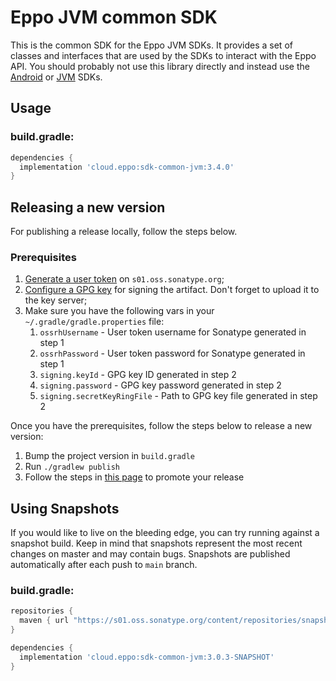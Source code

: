 # Eppo JVM common SDK

This is the common SDK for the Eppo JVM SDKs. It provides a set of classes and interfaces that are used by the SDKs to
interact with the Eppo API. You should probably not use this library directly and instead use the [Android](https://github.com/Eppo-exp/android-sdk)
or [JVM](https://github.com/Eppo-exp/java-server-sdk) SDKs.

## Usage

### build.gradle:

```groovy
dependencies {
  implementation 'cloud.eppo:sdk-common-jvm:3.4.0'
}
```

## Releasing a new version

For publishing a release locally, follow the steps below.

### Prerequisites

1. [Generate a user token](https://central.sonatype.org/publish/generate-token/) on `s01.oss.sonatype.org`;
2. [Configure a GPG key](https://central.sonatype.org/publish/requirements/gpg/) for signing the artifact. Don't forget to upload it to the key server;
3. Make sure you have the following vars in your `~/.gradle/gradle.properties` file:
   1. `ossrhUsername` - User token username for Sonatype generated in step 1
   2. `ossrhPassword` - User token password for Sonatype generated in step 1
   3. `signing.keyId` - GPG key ID generated in step 2
   4. `signing.password` - GPG key password generated in step 2
   5. `signing.secretKeyRingFile` - Path to GPG key file generated in step 2

Once you have the prerequisites, follow the steps below to release a new version:

1. Bump the project version in `build.gradle`
2. Run `./gradlew publish`
3. Follow the steps in [this page](https://central.sonatype.org/publish/release/#credentials) to promote your release

## Using Snapshots

If you would like to live on the bleeding edge, you can try running against a snapshot build. Keep in mind that snapshots
represent the most recent changes on master and may contain bugs.
Snapshots are published automatically after each push to `main` branch.

### build.gradle:

```groovy
repositories {
  maven { url "https://s01.oss.sonatype.org/content/repositories/snapshots" }
}

dependencies {
  implementation 'cloud.eppo:sdk-common-jvm:3.0.3-SNAPSHOT'
}
```
